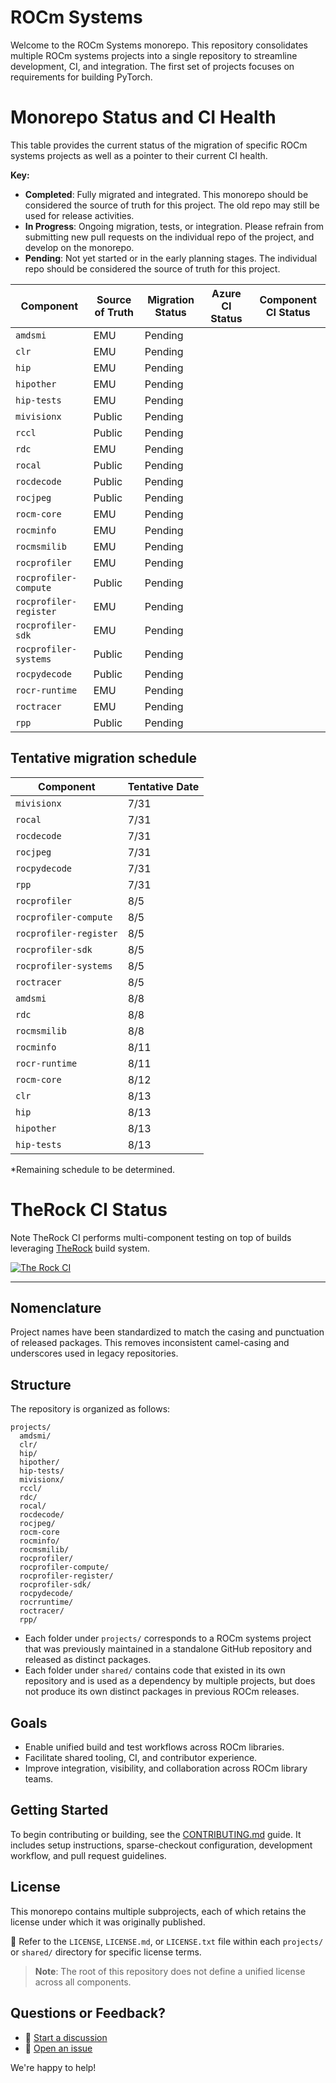 # ROCm Systems

Welcome to the ROCm Systems monorepo. This repository consolidates multiple ROCm systems projects into a single repository to streamline development, CI, and integration. The first set of projects focuses on requirements for building PyTorch.

# Monorepo Status and CI Health

This table provides the current status of the migration of specific ROCm systems projects as well as a pointer to their current CI health.

**Key:**
- **Completed**: Fully migrated and integrated. This monorepo should be considered the source of truth for this project. The old repo may still be used for release activities.
- **In Progress**: Ongoing migration, tests, or integration. Please refrain from submitting new pull requests on the individual repo of the project, and develop on the monorepo.
- **Pending**: Not yet started or in the early planning stages. The individual repo should be considered the source of truth for this project.

| Component              | Source of Truth | Migration Status | Azure CI Status                       | Component CI Status                   |
|------------------------|-----------------|------------------|---------------------------------------|---------------------------------------|
| `amdsmi`               | EMU             | Pending          |                                       |                                       |
| `clr`                  | EMU             | Pending          |                                       |                                       |
| `hip`                  | EMU             | Pending          |                                       |                                       |
| `hipother`             | EMU             | Pending          |                                       |                                       |
| `hip-tests`            | EMU             | Pending          |                                       |                                       |
| `mivisionx`            | Public          | Pending          |                                       |                                       |
| `rccl`                 | Public          | Pending          |                                       |                                       |
| `rdc`                  | EMU             | Pending          |                                       |                                       |
| `rocal`                | Public          | Pending          |                                       |                                       |
| `rocdecode`            | Public          | Pending          |                                       |                                       |
| `rocjpeg`              | Public          | Pending          |                                       |                                       |
| `rocm-core`            | EMU             | Pending          |                                       |                                       |
| `rocminfo`             | EMU             | Pending          |                                       |                                       |
| `rocmsmilib`           | EMU             | Pending          |                                       |                                       |
| `rocprofiler`          | EMU             | Pending          |                                       |                                       |
| `rocprofiler-compute`  | Public          | Pending          |                                       |                                       |
| `rocprofiler-register` | EMU             | Pending          |                                       |                                       |
| `rocprofiler-sdk`      | EMU             | Pending          |                                       |                                       |
| `rocprofiler-systems`  | Public          | Pending          |                                       |                                       |
| `rocpydecode`          | Public          | Pending          |                                       |                                       |
| `rocr-runtime`         | EMU             | Pending          |                                       |                                       |
| `roctracer`            | EMU             | Pending          |                                       |                                       |
| `rpp`                  | Public          | Pending          |                                       |                                       |


## Tentative migration schedule

| Component              | Tentative Date |
|------------------------|----------------|
| `mivisionx`            | 7/31           |
| `rocal`                | 7/31           |
| `rocdecode`            | 7/31           |
| `rocjpeg`              | 7/31           |
| `rocpydecode`          | 7/31           |
| `rpp`                  | 7/31           |
| `rocprofiler`          | 8/5            |
| `rocprofiler-compute`  | 8/5            |
| `rocprofiler-register` | 8/5            |
| `rocprofiler-sdk`      | 8/5            |
| `rocprofiler-systems`  | 8/5            |
| `roctracer`            | 8/5            |
| `amdsmi`               | 8/8            |
| `rdc`                  | 8/8            |
| `rocmsmilib`           | 8/8            |
| `rocminfo`             | 8/11           |
| `rocr-runtime`         | 8/11           |
| `rocm-core`            | 8/12           |
| `clr`                  | 8/13           |
| `hip`                  | 8/13           |
| `hipother`             | 8/13           |
| `hip-tests`            | 8/13           |

*Remaining schedule to be determined.

# TheRock CI Status

Note TheRock CI performs multi-component testing on top of builds leveraging [TheRock](https://github.com/ROCm/TheRock) build system.

[![The Rock CI](https://github.com/ROCm/rocm-libraries/actions/workflows/therock-ci.yml/badge.svg?branch%3Adevelop+event%3Apush)](https://github.com/ROCm/rocm-libraries/actions/workflows/therock-ci.yml?query=branch%3Adevelop+event%3Apush)

---

## Nomenclature

Project names have been standardized to match the casing and punctuation of released packages. This removes inconsistent camel-casing and underscores used in legacy repositories.

## Structure

The repository is organized as follows:

```
projects/
  amdsmi/
  clr/
  hip/
  hipother/
  hip-tests/
  mivisionx/
  rccl/
  rdc/
  rocal/
  rocdecode/
  rocjpeg/
  rocm-core
  rocminfo/
  rocmsmilib/
  rocprofiler/
  rocprofiler-compute/
  rocprofiler-register/
  rocprofiler-sdk/
  rocpydecode/
  rocrruntime/
  roctracer/
  rpp/
```

- Each folder under `projects/` corresponds to a ROCm systems project that was previously maintained in a standalone GitHub repository and released as distinct packages.
- Each folder under `shared/` contains code that existed in its own repository and is used as a dependency by multiple projects, but does not produce its own distinct packages in previous ROCm releases.

## Goals

- Enable unified build and test workflows across ROCm libraries.
- Facilitate shared tooling, CI, and contributor experience.
- Improve integration, visibility, and collaboration across ROCm library teams.

## Getting Started

To begin contributing or building, see the [CONTRIBUTING.md](./CONTRIBUTING.md) guide. It includes setup instructions, sparse-checkout configuration, development workflow, and pull request guidelines.

## License

This monorepo contains multiple subprojects, each of which retains the license under which it was originally published.

📁 Refer to the `LICENSE`, `LICENSE.md`, or `LICENSE.txt` file within each `projects/` or `shared/` directory for specific license terms.

> **Note**: The root of this repository does not define a unified license across all components.

## Questions or Feedback?

- 💬 [Start a discussion](https://github.com/ROCm/rocm-systems/discussions)
- 🐞 [Open an issue](https://github.com/ROCm/rocm-systems/issues)

We're happy to help!
